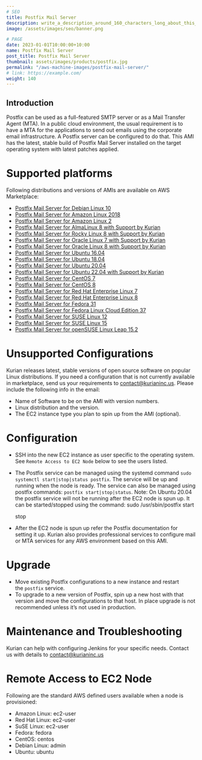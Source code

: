 ```yaml
---
# SEO
title: Postfix Mail Server
description: write_a_description_around_160_characters_long_about_this_PRODUCT_POST
image: /assets/images/seo/banner.png

# PAGE
date: 2023-01-01T10:00:00+10:00
name: Postfix Mail Server
post_title: Postfix Mail Server
thumbnail: assets/images/products/postfix.jpg
permalink: "/aws-machine-images/postfix-mail-server/"
# link: https://example.com/
weight: 140
---
```


Introduction
------------

Postfix can be used as a full-featured SMTP server or as a Mail Transfer Agent (MTA). In a public cloud environment, the usual requirement is to have a MTA for the applications to send out emails using the corporate email infrastructure. A Postfix server can be configured to do that. This AMI has the latest, stable build of Postfix Mail Server installed on the target operating system with latest patches applied.

[](https://github.com/kurianinc/ami-pub/wiki/Postfix-Mail-Server#supported-platforms)Supported platforms
========================================================================================================

Following distributions and versions of AMIs are available on AWS Marketplace:

*   [Postfix Mail Server for Debian Linux 10](https://aws.amazon.com/marketplace/pp/prodview-c2rrnbybkgx26?sr=0-6&ref_=beagle&applicationId=AWSMPContessa)
*   [Postfix Mail Server for Amazon Linux 2018](https://aws.amazon.com/marketplace/pp/prodview-rbtls22pznpry?sr=0-1&ref_=beagle&applicationId=AWSMPContessa)
*   [Postfix Mail Server for Amazon Linux 2](https://aws.amazon.com/marketplace/pp/prodview-jkireg3r3qfpm?sr=0-5&ref_=beagle&applicationId=AWSMPContessa)
*   [Postfix Mail Server for AlmaLinux 8 with Support by Kurian](https://aws.amazon.com/marketplace/pp/prodview-fmp3bpffrp5wi?sr=0-12&ref_=beagle&applicationId=AWSMPContessa)
*   [Postfix Mail Server for Rocky Linux 8 with Support by Kurian](https://aws.amazon.com/marketplace/pp/prodview-hwl4wgogkuhig?sr=0-15&ref_=beagle&applicationId=AWSMPContessa)
*   [Postfix Mail Server for Oracle Linux 7 with Support by Kurian](https://aws.amazon.com/marketplace/pp/prodview-rhyspk3l74uis?sr=0-14&ref_=beagle&applicationId=AWSMPContessa)
*   [Postfix Mail Server for Oracle Linux 8 with Support by Kurian](https://aws.amazon.com/marketplace/pp/prodview-hbk4dcbmcwjqi?sr=0-16&ref_=beagle&applicationId=AWSMPContessa)
*   [Postfix Mail Server for Ubuntu 16.04](https://aws.amazon.com/marketplace/pp/prodview-osyqg34brbitq?sr=0-4&ref_=beagle&applicationId=AWSMPContessa)
*   [Postfix Mail Server for Ubuntu 18.04](https://aws.amazon.com/marketplace/pp/prodview-ybh67ynbdqrdi?sr=0-1&ref_=beagle&applicationId=AWSMPContessa)
*   [Postfix Mail Server for Ubuntu 20.04](https://aws.amazon.com/marketplace/pp/prodview-rjvyskrhlcd7c?sr=0-1&ref_=beagle&applicationId=AWSMPContessa)
*   [Postfix Mail Server for Ubuntu 22.04 with Support by Kurian](https://aws.amazon.com/marketplace/pp/prodview-6b6zjdkh7m55e?sr=0-13&ref_=beagle&applicationId=AWSMPContessa)
*   [Postfix Mail Server for CentOS 7](https://aws.amazon.com/marketplace/pp/prodview-pbc6dlvmjtb2c?sr=0-3&ref_=beagle&applicationId=AWSMPContessa)
*   [Postfix Mail Server for CentOS 8](https://aws.amazon.com/marketplace/pp/prodview-flg6s7tdyvbq2?sr=0-2&ref_=beagle&applicationId=AWSMPContessa)
*   [Postfix Mail Server for Red Hat Enterprise Linux 7](https://aws.amazon.com/marketplace/pp/prodview-3dsfqzdorgjao?sr=0-1&ref_=beagle&applicationId=AWSMPContessa)
*   [Postfix Mail Server for Red Hat Enterprise Linux 8](https://aws.amazon.com/marketplace/pp/prodview-u55qco7ft3jj2)
*   [Postfix Mail Server for Fedora 31](https://github.com/kurianinc/ami-pub/wiki/Postfix-Mail-Server)
*   [Postfix Mail Server for Fedora Linux Cloud Edition 37](https://aws.amazon.com/marketplace/pp/prodview-bu26wugkbt5tc?sr=0-18&ref_=beagle&applicationId=AWSMPContessa)
*   [Postfix Mail Server for SUSE Linux 12](https://github.com/kurianinc/ami-pub/wiki/Postfix-Mail-Server)
*   [Postfix Mail Server for SUSE Linux 15](https://github.com/kurianinc/ami-pub/wiki/Postfix-Mail-Server)
*   [Postfix Mail Server for openSUSE Linux Leap 15.2](https://github.com/kurianinc/ami-pub/wiki/Postfix-Mail-Server)

[](https://github.com/kurianinc/ami-pub/wiki/Postfix-Mail-Server#unsupported-configurations)Unsupported Configurations
======================================================================================================================

Kurian releases latest, stable versions of open source software on popular Linux distributions. If you need a configuration that is not currently available in marketplace, send us your requirements to [contact@kurianinc.us](mailto:contact@kurianinc.us). Please include the following info in the email:

*   Name of Software to be on the AMI with version numbers.
*   Linux distribution and the version.
*   The EC2 instance type you plan to spin up from the AMI (optional).

[](https://github.com/kurianinc/ami-pub/wiki/Postfix-Mail-Server#configuration)Configuration
============================================================================================

*   SSH into the new EC2 instance as user specific to the operating system. See `Remote Access to EC2 Node` below to see the users listed.
*   The Postfix service can be managed using the systemd command `sudo systemctl start|stop|status postfix`. The service will be up and running when the node is ready. The service can also be managed using postfix commands: `postfix start|stop|status`. Note: On Ubuntu 20.04 the postfix service will not be running after the EC2 node is spun up. It can be started/stopped using the command: sudo /usr/sbin/postfix start
    
    stop
    
*   After the EC2 node is spun up refer the Postfix documentation for setting it up. Kurian also provides professional services to configure mail or MTA services for any AWS environment based on this AMI.

[](https://github.com/kurianinc/ami-pub/wiki/Postfix-Mail-Server#upgrade)Upgrade
================================================================================

*   Move existing Postfix configurations to a new instance and restart the `postfix` service.
*   To upgrade to a new version of Postfix, spin up a new host with that version and move the configurations to that host. In place upgrade is not recommended unless it’s not used in production.

[](https://github.com/kurianinc/ami-pub/wiki/Postfix-Mail-Server#maintenance-and-troubleshooting)Maintenance and Troubleshooting
================================================================================================================================

Kurian can help with configuring Jenkins for your specific needs. Contact us with details to [contact@kurianinc.us](mailto:contact@kurianinc.us)

[](https://github.com/kurianinc/ami-pub/wiki/Postfix-Mail-Server#remote-access-to-ec2-node)Remote Access to EC2 Node
====================================================================================================================

Following are the standard AWS defined users available when a node is provisioned:

*   Amazon Linux: ec2-user
*   Red Hat Linux: ec2-user
*   SuSE Linux: ec2-user
*   Fedora: fedora
*   CentOS: centos
*   Debian Linux: admin
*   Ubuntu: ubuntu